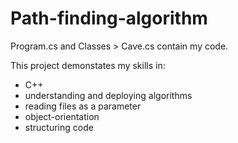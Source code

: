 # Path-finding-algorithm

Program.cs and Classes > Cave.cs contain my code.

This project demonstates my skills in:
* C++
* understanding and deploying algorithms
* reading files as a parameter
* object-orientation
* structuring code
